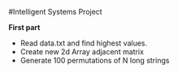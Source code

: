 #Intelligent Systems Project

**First part**

* Read data.txt and find highest values. 
* Create new 2d Array adjacent matrix
* Generate 100 permutations of N long strings
